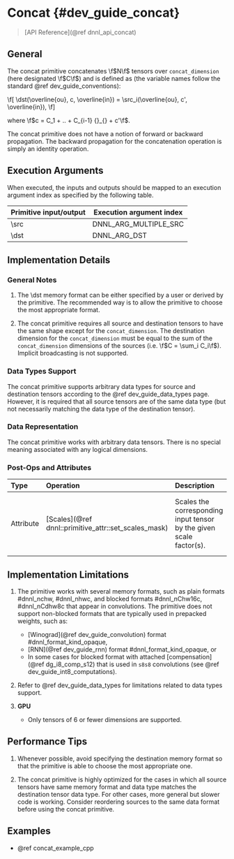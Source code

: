 Concat {#dev_guide_concat}
==========================

>
> [API Reference](@ref dnnl_api_concat)
>

## General

The concat primitive concatenates \f$N\f$ tensors over `concat_dimension` (here
designated \f$C\f$) and is defined as (the variable names follow the
standard @ref dev_guide_conventions):

\f[
    \dst(\overline{ou}, c, \overline{in}) =
        \src_i(\overline{ou}, c', \overline{in}),
\f]

where \f$c = C_1 + .. + C_{i-1} {}_{} + c'\f$.

The concat primitive does not have a notion of forward or backward
propagation. The backward propagation for the concatenation operation is
simply an identity operation.

## Execution Arguments

When executed, the inputs and outputs should be mapped to an execution
argument index as specified by the following table.

| Primitive input/output | Execution argument index |
|------------------------|--------------------------|
| \src                   | DNNL_ARG_MULTIPLE_SRC    |
| \dst                   | DNNL_ARG_DST             |

## Implementation Details

### General Notes

1. The \dst memory format can be either specified by a user or derived by
   the primitive. The recommended way is to allow the primitive to choose the
   most appropriate format.

2. The concat primitive requires all source and destination tensors to have the
   same shape except for the `concat_dimension`. The destination dimension for the
   `concat_dimension` must be equal to the sum of the `concat_dimension` dimensions of
   the sources (i.e. \f$C = \sum_i C_i\f$).
   Implicit broadcasting is not supported.

### Data Types Support

The concat primitive supports arbitrary data types for source and destination
tensors according to the @ref dev_guide_data_types page. However, it is
required that all source tensors are of the same data type (but not necessarily
matching the data type of the destination tensor).

### Data Representation

The concat primitive works with arbitrary data tensors. There is no special
meaning associated with any logical dimensions.

### Post-Ops and Attributes

| Type      | Operation                                       | Description                                                                    | Restrictions
| :--       | :--                                             | :--                                                                            | :--
| Attribute | [Scales](@ref dnnl::primitive_attr::set_scales_mask) | Scales the corresponding input tensor by the given scale factor(s).            | Only one scale per tensor is supported. Input tensors only. |

## Implementation Limitations

1. The primitive works with several memory formats, such as plain formats
   #dnnl_nchw, #dnnl_nhwc, and blocked formats #dnnl_nChw16c, #dnnl_nCdhw8c that
   appear in convolutions. The primitive does not support non-blocked formats
   that are typically used in prepacked weights, such as:
   - [Winograd](@ref dev_guide_convolution) format #dnnl_format_kind_opaque,
   - [RNN](@ref dev_guide_rnn) format #dnnl_format_kind_opaque, or
   - In some cases for blocked format with attached [compensation](@ref dg_i8_comp_s12)
     that is used in `s8s8` convolutions (see @ref dev_guide_int8_computations).

2. Refer to @ref dev_guide_data_types for limitations related to data types
   support.

2. **GPU**
   - Only tensors of 6 or fewer dimensions are supported.

## Performance Tips

1. Whenever possible, avoid specifying the destination memory format so that the
   primitive is able to choose the most appropriate one.

2. The concat primitive is highly optimized for the cases in which all source
   tensors have same memory format and data type matches the destination tensor
   data type. For other cases, more general but slower code is working.
   Consider reordering sources to the same data format before using the concat
   primitive.

## Examples

* @ref concat_example_cpp
